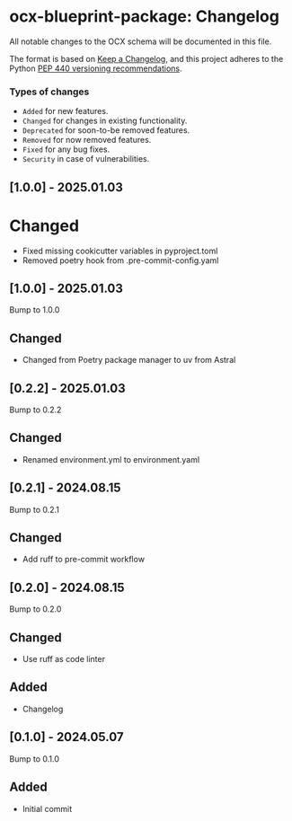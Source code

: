 # ocx-blueprint-package: Changelog

All notable changes to the OCX schema will be documented in this file.

The format is based on [Keep a Changelog](https://keepachangelog.com/en/1.1.0/),
and this project adheres to the Python [PEP 440 versioning recommendations](https://peps.python.org/pep-0440/).

### Types of changes
* ``Added`` for new features.
* ``Changed`` for changes in existing functionality.
* ``Deprecated`` for soon-to-be removed features.
* ``Removed`` for now removed features.
* ``Fixed`` for any bug fixes.
* ``Security`` in case of vulnerabilities.


## [1.0.0] - 2025.01.03

# Changed

* Fixed missing cookicutter variables in pyproject.toml
* Removed poetry hook from .pre-commit-config.yaml

## [1.0.0] - 2025.01.03
Bump to 1.0.0

## Changed
* Changed from Poetry package manager to uv from Astral


## [0.2.2] - 2025.01.03
Bump to 0.2.2

## Changed
* Renamed environment.yml to environment.yaml

## [0.2.1] - 2024.08.15
Bump to 0.2.1

## Changed
* Add ruff to pre-commit workflow

## [0.2.0] - 2024.08.15
Bump to 0.2.0

## Changed
* Use ruff as code linter

## Added
* Changelog


## [0.1.0] - 2024.05.07
Bump to 0.1.0

## Added
* Initial commit

